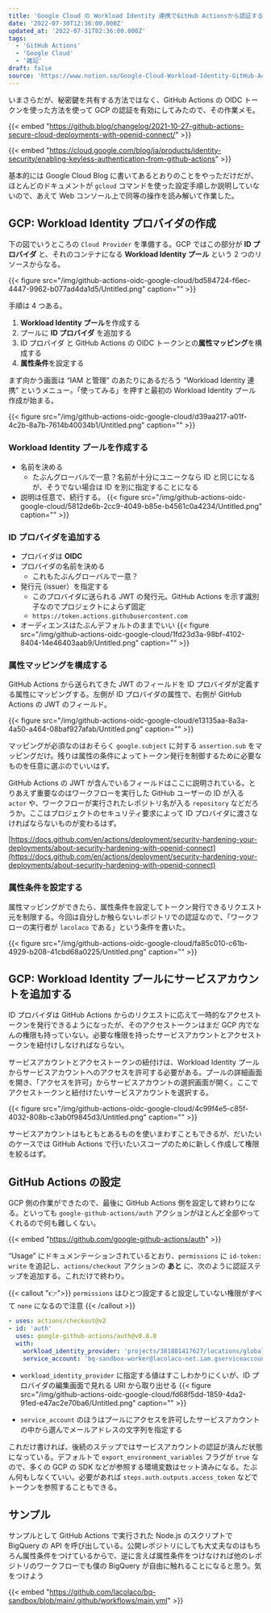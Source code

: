 ```yaml
---
title: 'Google Cloud の Workload Identity 連携でGitHub Actionsから認証する'
date: '2022-07-30T12:36:00.000Z'
updated_at: '2022-07-31T02:36:00.000Z'
tags:
  - 'GitHub Actions'
  - 'Google Cloud'
  - '雑記'
draft: false
source: 'https://www.notion.so/Google-Cloud-Workload-Identity-GitHub-Actions-2f780bc54f7d42d789fd8149884d8233'
---
```


いまさらだが、秘密鍵を共有する方法ではなく、GitHub Actions の OIDC トークンを使った方法を使って GCP の認証を有効にしてみたので、その作業メモ。

{{< embed "https://github.blog/changelog/2021-10-27-github-actions-secure-cloud-deployments-with-openid-connect/" >}}

{{< embed "https://cloud.google.com/blog/ja/products/identity-security/enabling-keyless-authentication-from-github-actions" >}}

基本的には Google Cloud Blog に書いてあるとおりのことをやっただけだが、ほとんどのドキュメントが `gcloud` コマンドを使った設定手順しか説明していないので、あえて Web コンソール上で同等の操作を読み解いて作業した。

## GCP: Workload Identity プロバイダの作成

下の図でいうところの `Cloud Provider` を準備する。GCP ではこの部分が **ID プロバイダ** と、それのコンテナになる **Workload Identity プール** という 2 つのリソースからなる。

{{< figure src="/img/github-actions-oidc-google-cloud/bd584724-f6ec-4447-9962-b077ad4da1d5/Untitled.png" caption="" >}}

手順は 4 つある。

1. **Workload Identity プール**を作成する
1. プールに **ID プロバイダ** を追加する
1. ID プロバイダ と GitHub Actions の OIDC トークンとの**属性マッピング**を構成する
1. **属性条件**を設定する

まず向かう画面は “IAM と管理” のあたりにあるだろう “Workload Identity 連携” というメニュー。「使ってみる」を押すと最初の Workload Identity プール作成が始まる。

{{< figure src="/img/github-actions-oidc-google-cloud/d39aa217-a01f-4c2b-8a7b-7614b40034b1/Untitled.png" caption="" >}}

### Workload Identity プールを作成する

- 名前を決める
  - たぶんグローバルで一意？名前が十分にユニークなら ID と同じになるが、そうでない場合は ID を別に指定することになる
- 説明は任意で、続行する。
  {{< figure src="/img/github-actions-oidc-google-cloud/5812de6b-2cc9-4049-b85e-b4561c0a4234/Untitled.png" caption="" >}}

### ID プロバイダを追加する

- プロバイダは **OIDC**
- プロバイダの名前を決める
  - これもたぶんグローバルで一意？
- 発行元 (issuer）を指定する
  - このプロバイダに送られる JWT の発行元。GitHub Actions を示す識別子なのでプロジェクトによらず固定
  - `https://token.actions.githubusercontent.com`
- オーディエンスはたぶんデフォルトのままでいい
  {{< figure src="/img/github-actions-oidc-google-cloud/1fd23d3a-98bf-4102-8404-14e46403aab9/Untitled.png" caption="" >}}

### 属性マッピングを構成する

GitHub Actions から送られてきた JWT のフィールドを ID プロバイダが定義する属性にマッピングする。左側が ID プロバイダの属性で、右側が GitHub Actions の JWT のフィールド。

{{< figure src="/img/github-actions-oidc-google-cloud/e13135aa-8a3a-4a50-a464-08baf927afab/Untitled.png" caption="" >}}

マッピングが必須なのはおそらく `google.subject` に対する `assertion.sub` をマッピングだけ。残りは属性の条件によってトークン発行を制御するために必要なものを任意に選ぶのでいいはず。

GitHub Actions の JWT が含んでいるフィールドはここに説明されている。とりあえず重要なのはワークフローを実行した GitHub ユーザーの ID が入る `actor` や、ワークフローが実行されたレポジトリ名が入る `repository` などだろうか。ここはプロジェクトのセキュリティ要求によって ID プロバイダに渡さなければならないものが変わるはず。

[https://docs.github.com/en/actions/deployment/security-hardening-your-deployments/about-security-hardening-with-openid-connect](https://docs.github.com/en/actions/deployment/security-hardening-your-deployments/about-security-hardening-with-openid-connect)

### 属性条件を設定する

属性マッピングができたら、属性条件を設定してトークン発行できるリクエスト元を制限する。今回は自分しか触らないレポジトリでの認証なので、「ワークフローの実行者が `lacolaco` である」という条件を書いた。

{{< figure src="/img/github-actions-oidc-google-cloud/fa85c010-c61b-4929-b208-41cbd68a0225/Untitled.png" caption="" >}}

## GCP: Workload Identity プールにサービスアカウントを追加する

ID プロバイダは GitHub Actions からのリクエストに応えて一時的なアクセストークンを発行できるようになったが、そのアクセストークンはまだ GCP 内でなんの権限も持っていない。必要な権限を持ったサービスアカウントとアクセストークンを紐付けしなければならない。

サービスアカウントとアクセストークンの紐付けは、Workload Identity プールからサービスアカウントへのアクセスを許可する必要がある。プールの詳細画面を開き、「アクセスを許可」からサービスアカウントの選択画面が開く。ここでアクセストークンと紐付けたいサービスアカウントを選択する。

{{< figure src="/img/github-actions-oidc-google-cloud/4c99f4e5-c85f-4032-808b-c3ab0f9845d3/Untitled.png" caption="" >}}

サービスアカウントはもともとあるものを使いまわすこともできるが、だいたいのケースでは GitHub Actions で行いたいスコープのために新しく作成して権限を絞るはず。

## GitHub Actions の設定

GCP 側の作業ができたので、最後に GitHub Actions 側を設定して終わりになる。といっても `google-github-actions/auth` アクションがほとんど全部やってくれるので何も難しくない。

{{< embed "https://github.com/google-github-actions/auth" >}}

“Usage” にドキュメンテーションされているとおり、`permissions` に `id-token: write` を追記し、`actions/checkout` アクションの **あと** に、次のように認証ステップを追加する。これだけで終わり。

{{< callout "👉">}}
`permissions` はひとつ設定すると設定していない権限がすべて `none` になるので注意
{{< /callout >}}

```yaml
- uses: actions/checkout@v2
- id: 'auth'
  uses: google-github-actions/auth@v0.8.0
  with:
    workload_identity_provider: 'projects/381801417627/locations/global/workloadIdentityPools/bq-sandbox-20220730/providers/bq-sandbox-provider-20220730'
    service_account: 'bq-sandbox-worker@lacolaco-net.iam.gserviceaccount.com'
```

- `workload_identity_provider` に指定する値はすこしわかりにくいが、ID プロバイダの編集画面で見れる URI から取り出せる
  {{< figure src="/img/github-actions-oidc-google-cloud/fd68f5dd-1859-4da2-91ed-e47ac2e70ba6/Untitled.png" caption="" >}}

- `service_account` のほうはプールにアクセスを許可したサービスアカウントの中から選んでメールアドレスの文字列を指定する

これだけ書ければ、後続のステップではサービスアカウントの認証が済んだ状態になっている。デフォルトで `export_environment_variables` フラグが `true` なので、多くの GCP の SDK などが参照する環境変数はセット済みになる。たぶん何もしなくていい。必要があれば `steps.auth.outputs.access_token` などでトークンを参照することもできる。

## サンプル

サンプルとして GitHub Actions で実行された Node.js のスクリプトで BigQuery の API を呼び出している。公開レポジトリにしても大丈夫なのはもちろん属性条件をつけているからで、逆に言えば属性条件をつけなければ他のレポジトリのワークフローでも僕の BigQuery が自由に触れることになると思う。気をつけよう

{{< embed "https://github.com/lacolaco/bq-sandbox/blob/main/.github/workflows/main.yml" >}}
